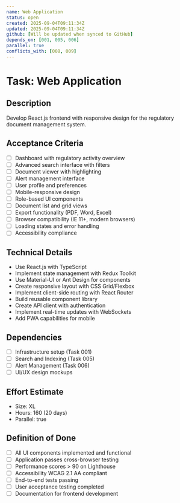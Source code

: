 ```yaml
---
name: Web Application
status: open
created: 2025-09-04T09:11:34Z
updated: 2025-09-04T09:11:34Z
github: [Will be updated when synced to GitHub]
depends_on: [001, 005, 006]
parallel: true
conflicts_with: [008, 009]
---
```


# Task: Web Application

## Description
Develop React.js frontend with responsive design for the regulatory document management system.

## Acceptance Criteria
- [ ] Dashboard with regulatory activity overview
- [ ] Advanced search interface with filters
- [ ] Document viewer with highlighting
- [ ] Alert management interface
- [ ] User profile and preferences
- [ ] Mobile-responsive design
- [ ] Role-based UI components
- [ ] Document list and grid views
- [ ] Export functionality (PDF, Word, Excel)
- [ ] Browser compatibility (IE 11+, modern browsers)
- [ ] Loading states and error handling
- [ ] Accessibility compliance

## Technical Details
- Use React.js with TypeScript
- Implement state management with Redux Toolkit
- Use Material-UI or Ant Design for components
- Create responsive layout with CSS Grid/Flexbox
- Implement client-side routing with React Router
- Build reusable component library
- Create API client with authentication
- Implement real-time updates with WebSockets
- Add PWA capabilities for mobile

## Dependencies
- [ ] Infrastructure setup (Task 001)
- [ ] Search and Indexing (Task 005)
- [ ] Alert Management (Task 006)
- [ ] UI/UX design mockups

## Effort Estimate
- Size: XL
- Hours: 160 (20 days)
- Parallel: true

## Definition of Done
- [ ] All UI components implemented and functional
- [ ] Application passes cross-browser testing
- [ ] Performance scores > 90 on Lighthouse
- [ ] Accessibility WCAG 2.1 AA compliant
- [ ] End-to-end tests passing
- [ ] User acceptance testing completed
- [ ] Documentation for frontend development